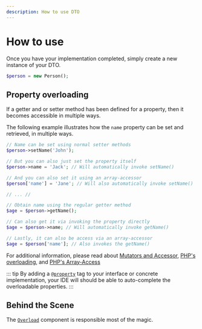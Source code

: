 ```yaml
---
description: How to use DTO
---
```


# How to use

Once you have your implementation completed, simply create a new instance of your DTO.

```php
$person = new Person();
```

## Property overloading

If a getter and or setter method has been defined for a property, then it becomes accessible in multiple ways.

The following example illustrates how the `name` property can be set and retrieved, in multiple ways.

```php
// Name can be set using normal setter methods
$person->setName('John');

// But you can also just set the property itself
$person->name = 'Jack'; // Will automatically invoke setName()

// And you can also set it using an array-accessor
$person['name'] = 'Jane'; // Will also automatically invoke setName()

// ... //

// Obtain name using the regular getter method
$age = $person->getName();

// Can also get it via invoking the property directly
$age = $person->name; // Will automatically invoke getName()

// Lastly, it can also be access via an array-accessor
$age = $person['name']; // Also invokes the getName()
```

For additional information, please read about [Mutators and Accessor](https://en.wikipedia.org/wiki/Mutator_method), [PHP's overloading](http://php.net/manual/en/language.oop5.overloading.php),
and [PHP's Array-Access](http://php.net/manual/en/class.arrayaccess.php)

::: tip
By adding a [`@property`](http://www.phpdoc.org/docs/latest/references/phpdoc/tags/property.html) tag to your interface or concrete implementation, your IDE will should be able to auto-complete the overloadable properties.
:::

## Behind the Scene

The [`Overload`](../properties/) component is responsible most of the magic.
